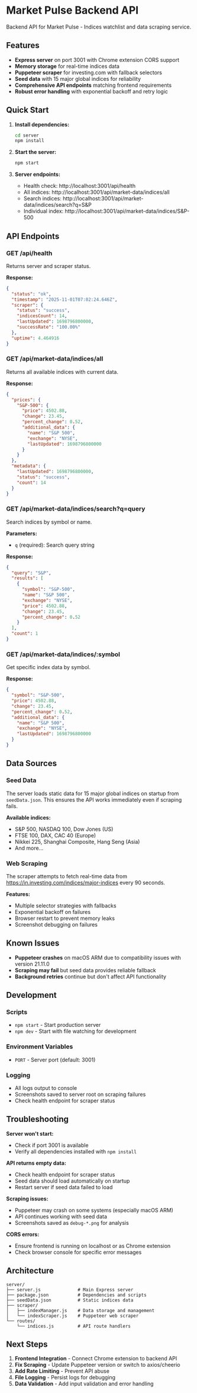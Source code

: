 # Market Pulse Backend API

Backend API for Market Pulse - Indices watchlist and data scraping service.

## Features

- **Express server** on port 3001 with Chrome extension CORS support
- **Memory storage** for real-time indices data
- **Puppeteer scraper** for investing.com with fallback selectors
- **Seed data** with 15 major global indices for reliability
- **Comprehensive API endpoints** matching frontend requirements
- **Robust error handling** with exponential backoff and retry logic

## Quick Start

1. **Install dependencies:**
   ```bash
   cd server
   npm install
   ```

2. **Start the server:**
   ```bash
   npm start
   ```

3. **Server endpoints:**
   - Health check: http://localhost:3001/api/health
   - All indices: http://localhost:3001/api/market-data/indices/all
   - Search indices: http://localhost:3001/api/market-data/indices/search?q=S&P
   - Individual index: http://localhost:3001/api/market-data/indices/S&P-500

## API Endpoints

### GET /api/health
Returns server and scraper status.

**Response:**
```json
{
  "status": "ok",
  "timestamp": "2025-11-01T07:02:24.646Z",
  "scraper": {
    "status": "success",
    "indicesCount": 14,
    "lastUpdated": 1698796800000,
    "successRate": "100.00%"
  },
  "uptime": 4.464916
}
```

### GET /api/market-data/indices/all
Returns all available indices with current data.

**Response:**
```json
{
  "prices": {
    "S&P-500": {
      "price": 4502.88,
      "change": 23.45,
      "percent_change": 0.52,
      "additional_data": {
        "name": "S&P 500",
        "exchange": "NYSE",
        "lastUpdated": 1698796800000
      }
    }
  },
  "metadata": {
    "lastUpdated": 1698796800000,
    "status": "success",
    "count": 14
  }
}
```

### GET /api/market-data/indices/search?q=query
Search indices by symbol or name.

**Parameters:**
- `q` (required): Search query string

**Response:**
```json
{
  "query": "S&P",
  "results": [
    {
      "symbol": "S&P-500",
      "name": "S&P 500",
      "exchange": "NYSE",
      "price": 4502.88,
      "change": 23.45,
      "percent_change": 0.52
    }
  ],
  "count": 1
}
```

### GET /api/market-data/indices/:symbol
Get specific index data by symbol.

**Response:**
```json
{
  "symbol": "S&P-500",
  "price": 4502.88,
  "change": 23.45,
  "percent_change": 0.52,
  "additional_data": {
    "name": "S&P 500",
    "exchange": "NYSE",
    "lastUpdated": 1698796800000
  }
}
```

## Data Sources

### Seed Data
The server loads static data for 15 major global indices on startup from `seedData.json`. This ensures the API works immediately even if scraping fails.

**Available indices:**
- S&P 500, NASDAQ 100, Dow Jones (US)
- FTSE 100, DAX, CAC 40 (Europe)
- Nikkei 225, Shanghai Composite, Hang Seng (Asia)
- And more...

### Web Scraping
The scraper attempts to fetch real-time data from https://in.investing.com/indices/major-indices every 90 seconds.

**Features:**
- Multiple selector strategies with fallbacks
- Exponential backoff on failures
- Browser restart to prevent memory leaks
- Screenshot debugging on failures

## Known Issues

- **Puppeteer crashes** on macOS ARM due to compatibility issues with version 21.11.0
- **Scraping may fail** but seed data provides reliable fallback
- **Background retries** continue but don't affect API functionality

## Development

### Scripts
- `npm start` - Start production server
- `npm dev` - Start with file watching for development

### Environment Variables
- `PORT` - Server port (default: 3001)

### Logging
- All logs output to console
- Screenshots saved to server root on scraping failures
- Check health endpoint for scraper status

## Troubleshooting

**Server won't start:**
- Check if port 3001 is available
- Verify all dependencies installed with `npm install`

**API returns empty data:**
- Check health endpoint for scraper status
- Seed data should load automatically on startup
- Restart server if seed data failed to load

**Scraping issues:**
- Puppeteer may crash on some systems (especially macOS ARM)
- API continues working with seed data
- Screenshots saved as `debug-*.png` for analysis

**CORS errors:**
- Ensure frontend is running on localhost or as Chrome extension
- Check browser console for specific error messages

## Architecture

```
server/
├── server.js              # Main Express server
├── package.json           # Dependencies and scripts
├── seedData.json          # Static indices data
├── scraper/
│   ├── indexManager.js    # Data storage and management
│   └── indexScraper.js    # Puppeteer web scraper
└── routes/
    └── indices.js         # API route handlers
```

## Next Steps

1. **Frontend Integration** - Connect Chrome extension to backend API
2. **Fix Scraping** - Update Puppeteer version or switch to axios/cheerio
3. **Add Rate Limiting** - Prevent API abuse
4. **File Logging** - Persist logs for debugging
5. **Data Validation** - Add input validation and error handling
